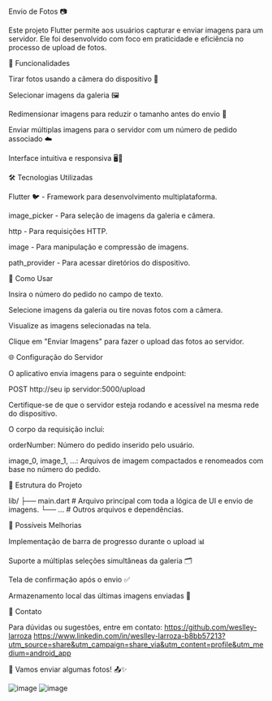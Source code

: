 Envio de Fotos 📷

Este projeto Flutter permite aos usuários capturar e enviar imagens para um servidor. Ele foi desenvolvido com foco em praticidade e eficiência no processo de upload de fotos.

🚀 Funcionalidades

Tirar fotos usando a câmera do dispositivo 📸

Selecionar imagens da galeria 🖼️

Redimensionar imagens para reduzir o tamanho antes do envio 📏

Enviar múltiplas imagens para o servidor com um número de pedido associado ☁️

Interface intuitiva e responsiva 🖥️📱

🛠️ Tecnologias Utilizadas

Flutter 🐦 - Framework para desenvolvimento multiplataforma.

image_picker - Para seleção de imagens da galeria e câmera.

http - Para requisições HTTP.

image - Para manipulação e compressão de imagens.

path_provider - Para acessar diretórios do dispositivo.


📝 Como Usar

Insira o número do pedido no campo de texto.

Selecione imagens da galeria ou tire novas fotos com a câmera.

Visualize as imagens selecionadas na tela.

Clique em "Enviar Imagens" para fazer o upload das fotos ao servidor.

🌐 Configuração do Servidor

O aplicativo envia imagens para o seguinte endpoint:

POST http://seu ip servidor:5000/upload

Certifique-se de que o servidor esteja rodando e acessível na mesma rede do dispositivo.

O corpo da requisição inclui:

orderNumber: Número do pedido inserido pelo usuário.

image_0, image_1, ...: Arquivos de imagem compactados e renomeados com base no número do pedido.

📁 Estrutura do Projeto

lib/
├── main.dart            # Arquivo principal com toda a lógica de UI e envio de imagens.
└── ...                  # Outros arquivos e dependências.

🧪 Possíveis Melhorias

Implementação de barra de progresso durante o upload 📊

Suporte a múltiplas seleções simultâneas da galeria 🗂️

Tela de confirmação após o envio ✅

Armazenamento local das últimas imagens enviadas 💾

📧 Contato

Para dúvidas ou sugestões, entre em contato:
https://github.com/weslley-larroza
https://www.linkedin.com/in/weslley-larroza-b8bb57213?utm_source=share&utm_campaign=share_via&utm_content=profile&utm_medium=android_app

🚀 Vamos enviar algumas fotos! 📤✨

![image](https://github.com/user-attachments/assets/e5434be3-5f68-455f-8e7f-6db2ef3c9e8a)
![image](https://github.com/user-attachments/assets/81f002f1-e42e-4046-8f29-ee208c63cb35)

